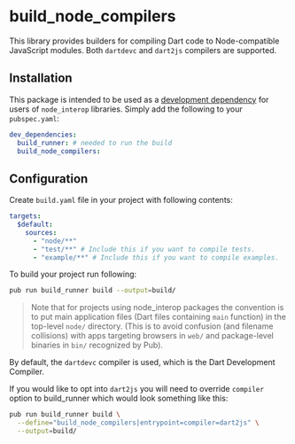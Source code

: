 # build_node_compilers

This library provides builders for compiling Dart code to Node-compatible 
JavaScript modules. Both `dartdevc` and `dart2js` compilers are supported.

## Installation

This package is intended to be used as a [development dependency][] for users
of `node_interop` libraries. Simply add the following to your `pubspec.yaml`:

```yaml
dev_dependencies:
  build_runner: # needed to run the build
  build_node_compilers:
```

## Configuration

Create `build.yaml` file in your project with following contents:

```yaml
targets:
  $default:
    sources:
      - "node/**"
      - "test/**" # Include this if you want to compile tests.
      - "example/**" # Include this if you want to compile examples.
```

To build your project run following:

```bash
pub run build_runner build --output=build/
```

> Note that for projects using node_interop packages
> the convention is to put main application files (Dart files
> containing `main` function) in the top-level `node/` directory.
> (This is to avoid confusion (and filename collisions) with apps targeting 
> browsers in `web/` and package-level binaries in `bin/` recognized by Pub).

By default, the `dartdevc` compiler is used, which is the Dart Development
Compiler.

If you would like to opt into `dart2js` you will need to override `compiler`
option to build_runner which would look something like this:

```bash
pub run build_runner build \
  --define="build_node_compilers|entrypoint=compiler=dart2js" \
  --output=build/
```

[development dependency]: https://www.dartlang.org/tools/pub/dependencies#dev-dependencies


